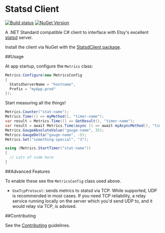 Statsd Client
=============

[![Build status](https://ci.appveyor.com/api/projects/status/fklgn25u3k66qu3v?svg=true)](https://ci.appveyor.com/project/DarrellMozingo/statsd-csharp-client)
[![NuGet Version](http://img.shields.io/nuget/v/StatsdClient.svg?style=flat)](https://www.nuget.org/packages/StatsdClient/)

A .NET Standard compatible C# client to interface with Etsy's excellent [statsd](https://github.com/etsy/statsd) server.

Install the client via NuGet with the [StatsdClient package](http://nuget.org/packages/StatsdClient).

##Usage

At app startup, configure the `Metrics` class:

``` C#
Metrics.Configure(new MetricsConfig
{
  StatsdServerName = "hostname",
  Prefix = "myApp.prod"
});
```

Start measuring all the things!

``` C#
Metrics.Counter("stat-name");
Metrics.Time(() => myMethod(), "timer-name");
var result = Metrics.Time(() => GetResult(), "timer-name");
var result = await Metrics.Time(async () => await myAsyncMethod(), "timer-name");
Metrics.GaugeAbsoluteValue("gauge-name", 35);
Metrics.GaugeDelta("gauge-name", -5);
Metrics.Set("something-special", "3");

using (Metrics.StartTimer("stat-name"))
{
  // Lots of code here
}
```

##Advanced Features

To enable these see the `MetricsConfig` class used above.

* `UseTcpProtocol`: sends metrics to statsd via TCP. While supported, UDP is recommended in most cases. If you need TCP reliability, a relay service running locally on the server which you'd send UDP to, and it would relay via TCP, is advised.

##Contributing

See the [Contributing](CONTRIBUTING.md) guidelines.
